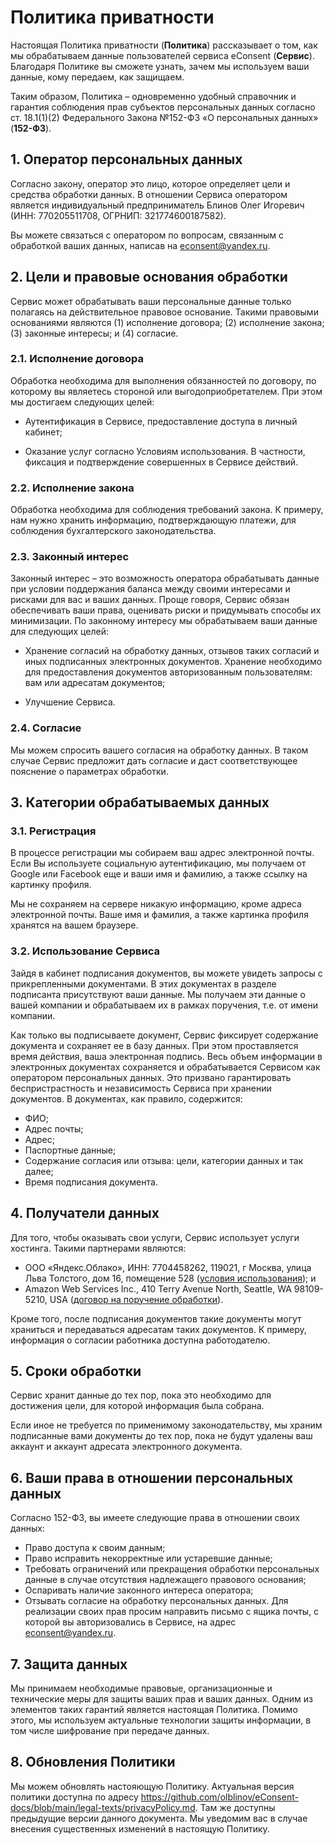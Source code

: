 # Политика приватности 

Настоящая Политика приватности (**Политика**) рассказывает о том, как мы обрабатываем данные пользователей сервиса eConsent (**Сервис**). Благодаря Политике вы сможете узнать, зачем мы используем ваши данные, кому передаем, как защищаем. 

Таким образом, Политика – одновременно удобный справочник и гарантия соблюдения прав субъектов персональных данных согласно ст. 18.1(1)(2) Федерального Закона №152-ФЗ «О персональных данных» (**152-ФЗ**).

## 1.	Оператор персональных данных
Согласно закону, оператор это лицо, которое определяет цели и средства обработки данных. В отношении Сервиса оператором является индивидуальный предприниматель Блинов Олег Игоревич (ИНН: 770205511708, ОГРНИП: 321774600187582). 

Вы можете связаться с оператором по вопросам, связанным с обработкой ваших данных, написав на <econsent@yandex.ru>.

## 2.	Цели и правовые основания обработки
Сервис может обрабатывать ваши персональные данные только полагаясь на действительное правовое основание. Такими правовыми основаниями являются (1) исполнение договора; (2) исполнение закона; (3) законные интересы; и (4) согласие.

### 2.1.	Исполнение договора
Обработка необходима для выполнения обязанностей по договору, по которому вы являетесь стороной или выгодоприобретателем. При этом мы достигаем следующих целей:

- Аутентификация в Сервисе, предоставление доступа в личный кабинет;

- Оказание услуг согласно Условиям использования. В частности, фиксация и подтверждение совершенных в Сервисе действий.

### 2.2.	Исполнение закона
Обработка необходима для соблюдения требований закона. К примеру, нам нужно хранить информацию, подтверждающую платежи, для соблюдения бухгалтерского законодательства.

### 2.3.	Законный интерес
Законный интерес – это возможность оператора обрабатывать данные при условии поддержания баланса между своими интересами и рисками для вас и ваших данных. Проще говоря, Сервис обязан обеспечивать ваши права, оценивать риски и придумывать способы их минимизации. По законному интересу мы обрабатываем ваши данные для следующих целей:

- Хранение согласий на обработку данных, отзывов таких согласий и иных подписанных электронных документов. Хранение необходимо для предоставления документов авторизованным пользователям: вам или адресатам документов;

- Улучшение Сервиса.

### 2.4.	Согласие

Мы можем спросить вашего согласия на обработку данных. В таком случае Сервис предложит дать согласие и даст соответствующее пояснение о параметрах обработки.

## 3.	Категории обрабатываемых данных
### 3.1.	Регистрация
В процессе регистрации мы собираем ваш адрес электронной почты. Если Вы используете социальную аутентификацию, мы получаем от Google или Facebook еще и ваши имя и фамилию, а также ссылку на картинку профиля. 

Мы не сохраняем на сервере никакую информацию, кроме адреса электронной почты. Ваше имя и фамилия, а также картинка профиля хранятся на вашем браузере.

### 3.2.	Использование Сервиса
Зайдя в кабинет подписания документов, вы можете увидеть запросы с прикрепленными документами. В этих документах в разделе подписанта присутствуют ваши данные. Мы получаем эти данные о вашей компании и обрабатываем их в рамках поручения, т.е. от имени компании.

Как только вы подписываете документ, Сервис фиксирует содержание документа и сохраняет ее в базу данных. При этом проставляется время действия, ваша электронная подпись. Весь объем информации в электронных документах сохраняется и обрабатывается Сервисом как оператором персональных данных. 
Это призвано гарантировать беспристрастность и независимость Сервиса при хранении документов. В документах, как правило, содержится: 

- ФИО;
- Адрес почты;
- Адрес;
- Паспортные данные;
- Содержание согласия или отзыва: цели, категории данных и так далее;
- Время подписания документа.

## 4.	Получатели данных
Для того, чтобы оказывать свои услуги, Сервис использует услуги хостинга. Такими партнерами являются:

- ООО «Яндекс.Облако», ИНН: 7704458262, 119021, г Москва, улица Льва Толстого, дом 16, помещение 528 ([условия использования](https://yandex.ru/legal/cloud_termsofuse)); и
- Amazon Web Services Inc., 410 Terry Avenue North, Seattle, WA 98109-5210, USA ([договор на поручение обработки](https://d1.awsstatic.com/legal/aws-gdpr/AWS_GDPR_DPA.pdf)).

Кроме того, после подписания документов такие документы могут храниться и передаваться адресатам таких документов. К примеру, информация о согласии работника доступна работодателю.

## 5.	Сроки обработки
Сервис хранит данные до тех пор, пока это необходимо для достижения цели, для которой информация была собрана.

Если иное не требуется по применимому законодательству, мы храним подписанные вами документы до тех пор, пока не будут удалены ваш аккаунт и аккаунт адресата электронного документа. 

## 6.	Ваши права в отношении персональных данных
Согласно 152-ФЗ, вы имеете следующие права в отношении своих данных:
- Право доступа к своим данным;
- Право исправить некорректные или устаревшие данные;
- Требовать ограничений или прекращения обработки персональных данные в случае отсутствия надлежащего правового основания;
- Оспаривать наличие законного интереса оператора;
- Отзывать согласие на обработку персональных данных.
Для реализации своих прав просим направить письмо с ящика почты, с которой вы авторизовались в Сервисе, на адрес <econsent@yandex.ru>.

## 7.	Защита данных
Мы принимаем необходимые правовые, организационные и технические меры для защиты ваших прав и ваших данных. Одним из элементов таких гарантий является настоящая Политика. Помимо этого, мы используем актуальные технологии защиты информации, в том числе шифрование при передаче данных.
## 8.	Обновления Политики
Мы можем обновлять настояющую Политику. Актуальная версия политики доступна по адресу https://github.com/olblinov/eConsent-docs/blob/main/legal-texts/privacyPolicy.md. Там же доступны предыдущие версии данного документа.
Мы уведомим вас в случае внесения существенных изменений в настоящую Политику. 
